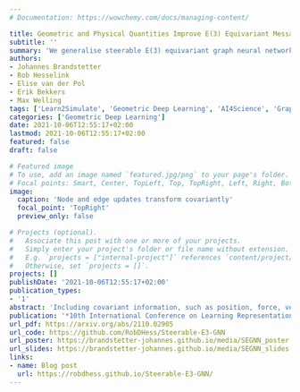 ```yaml
---
# Documentation: https://wowchemy.com/docs/managing-content/

title: Geometric and Physical Quantities Improve E(3) Equivariant Message Passing
subtitle: ''
summary: 'We generalise steerable E(3) equivariant graph neural networks such that node and edge updates are able to leverage covariant information. Published at ICLR 2022 (Spotlight).'
authors:
- Johannes Brandstetter 
- Rob Hesselink
- Elise van der Pol
- Erik Bekkers
- Max Welling
tags: ['Learn2Simulate', 'Geometric Deep Learning', 'AI4Science', 'Graph Neural Networks', 'Equivariance', 'Deep Learning']
categories: ['Geometric Deep Learning']
date: 2021-10-06T12:55:17+02:00
lastmod: 2021-10-06T12:55:17+02:00
featured: false
draft: false

# Featured image
# To use, add an image named `featured.jpg/png` to your page's folder.
# Focal points: Smart, Center, TopLeft, Top, TopRight, Left, Right, BottomLeft, Bottom, BottomRight.
image:
  caption: 'Node and edge updates transform covariantly'
  focal_point: 'TopRight'
  preview_only: false

# Projects (optional).
#   Associate this post with one or more of your projects.
#   Simply enter your project's folder or file name without extension.
#   E.g. `projects = ["internal-project"]` references `content/project/deep-learning/index.md`.
#   Otherwise, set `projects = []`.
projects: []
publishDate: '2021-10-06T12:55:17+02:00'
publication_types:
- '1'
abstract: 'Including covariant information, such as position, force, velocity or spin is important in many tasks in computational physics and chemistry. We introduce Steerable E(3) Equivariant Graph Neural Networks (SEGNNs) that generalise equivariant graph networks, such that node and edge attributes are not restricted to invariant scalars, but can contain covariant information, such as vectors or tensors. This model, composed of steerable MLPs, is able to incorporate geometric and physical information in both the message and update functions. Through the definition of steerable node attributes, the MLPs provide a new class of activation functions for general use with steerable feature fields. We discuss ours and related work through the lens of equivariant non-linear convolutions, which further allows us to pin-point the successful components of SEGNNs: non-linear message aggregation improves upon classic linear (steerable) point convolutions; steerable messages improve upon recent equivariant graph networks that send invariant messages. We demonstrate the effectiveness of our method on several tasks in computational physics and chemistry and provide extensive ablation studies.'
publication: '*10th International Conference on Learning Representations (ICLR), 2022* (**Spotlight**)'
url_pdf: https://arxiv.org/abs/2110.02905
url_code: https://github.com/RobDHess/Steerable-E3-GNN
url_poster: https://brandstetter-johannes.github.io/media/SEGNN_poster.png
url_slides: https://brandstetter-johannes.github.io/media/SEGNN_slides.pdf
links:
- name: Blog post
  url: https://robdhess.github.io/Steerable-E3-GNN/
---
```


